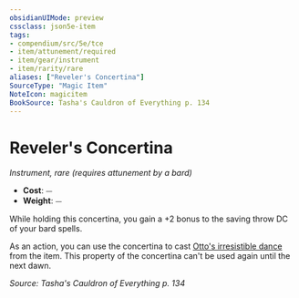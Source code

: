 ```yaml
---
obsidianUIMode: preview
cssclass: json5e-item
tags:
- compendium/src/5e/tce
- item/attunement/required
- item/gear/instrument
- item/rarity/rare
aliases: ["Reveler's Concertina"]
SourceType: "Magic Item"
NoteIcon: magicitem
BookSource: Tasha's Cauldron of Everything p. 134
---
```

# Reveler's Concertina
*Instrument, rare (requires attunement by a bard)*  

- **Cost**: ⏤
- **Weight**: ⏤

While holding this concertina, you gain a +2 bonus to the saving throw DC of your bard spells.

As an action, you can use the concertina to cast [Otto's irresistible dance](/2-Mechanics/CLI/spells/ottos-irresistible-dance.md) from the item. This property of the concertina can't be used again until the next dawn.

*Source: Tasha's Cauldron of Everything p. 134*